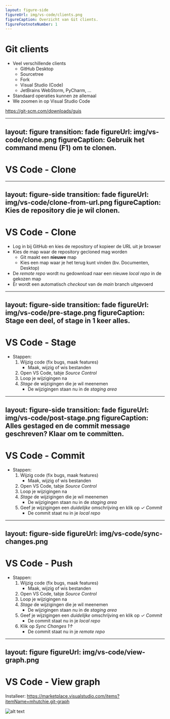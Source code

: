 ```yaml
---
layout: figure-side
figureUrl: img/vs-code/clients.png
figureCaption: Overzicht van Git clients.
figureFootnoteNumber: 1
---
```


# Git clients

- Veel verschillende clients
  - GitHub Desktop
  - Sourcetree
  - Fork
  - Visual Studio (Code)
  - JetBrains WebStorm, PyCharm, ...
- Standaard operaties kunnen ze allemaal
- We zoomen in op Visual Studio Code

<Footnotes separator>
  <Footnote :number=1><a href="https://git-scm.com/downloads/guis" rel="noreferrer" target="_blank">https://git-scm.com/downloads/guis</a></Footnote>
</Footnotes>

---
layout: figure
transition: fade
figureUrl: img/vs-code/clone.png
figureCaption: Gebruik het command menu (F1) om te clonen.
---

# VS Code - Clone

---
layout: figure-side
transition: fade
figureUrl: img/vs-code/clone-from-url.png
figureCaption: Kies de repository die je wil clonen.
---

# VS Code - Clone

- Log in bij GitHub en kies de repository of kopieer de URL uit je browser
- Kies de map waar de repository gecloned mag worden
  - Git maakt een **nieuwe** map
  - Kies een map waar je het terug kunt vinden (bv. Documenten, Desktop)
- De _remote repo_ wordt nu gedownload naar een nieuwe _local repo_ in de gekozen map
- Er wordt een automatisch _checkout_ van de _main_ branch uitgevoerd

---
layout: figure-side
transition: fade
figureUrl: img/vs-code/pre-stage.png
figureCaption: Stage een deel, of stage in 1 keer alles.
---

# VS Code - Stage

- Stappen:
  1. Wijzig code (fix bugs, maak features)
      - Maak, wijzig of wis bestanden
  2. Open VS Code, tabje _Source Control_
  3. Loop je wijzigingen na
  4. _Stage_ de wijzigingen die je wil meenemen
      - De wijzigingen staan nu in de _staging area_

---
layout: figure-side
transition: fade
figureUrl: img/vs-code/post-stage.png
figureCaption: Alles gestaged en de commit message geschreven? Klaar om te committen.
---

# VS Code - Commit

- Stappen:
  1. Wijzig code (fix bugs, maak features)
      - Maak, wijzig of wis bestanden
  2. Open VS Code, tabje _Source Control_
  3. Loop je wijzigingen na
  4. _Stage_ de wijzigingen die je wil meenemen
      - De wijzigingen staan nu in de _staging area_
  5. Geef je wijzigingen een *duidelijke* omschrijving en klik op _✓ Commit_
     - De commit staat nu in je _local repo_

---
layout: figure-side
figureUrl: img/vs-code/sync-changes.png
---

# VS Code - Push

- Stappen:
  1. Wijzig code (fix bugs, maak features)
      - Maak, wijzig of wis bestanden
  2. Open VS Code, tabje _Source Control_
  3. Loop je wijzigingen na
  4. _Stage_ de wijzigingen die je wil meenemen
     - De wijzigingen staan nu in de _staging area_
  5. Geef je wijzigingen een *duidelijke* omschrijving en klik op _✓ Commit_
     - De commit staat nu in je _local repo_
  6. Klik op _Sync Changes 1↑_
     - De commit staat nu in je _remote repo_

---
layout: figure
figureUrl: img/vs-code/view-graph.png
---

# VS Code - View graph

Installeer: https://marketplace.visualstudio.com/items?itemName=mhutchie.git-graph

![alt text](/img/vs-code/menu-view-graph.png)

